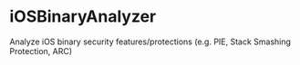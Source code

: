 # iOSBinaryAnalyzer
Analyze iOS binary security features/protections (e.g. PIE, Stack Smashing Protection, ARC)
